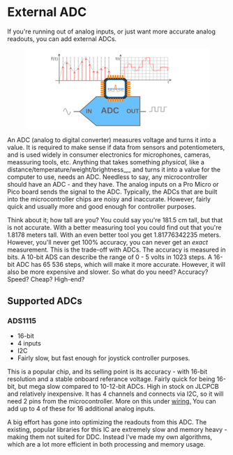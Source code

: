 # External ADC

If you're running out of analog inputs, or just want more accurate analog readouts, you can add external ADCs.&#x20;

<figure><img src="../../.gitbook/assets/image (84).png" alt=""><figcaption></figcaption></figure>

An ADC (analog to digital converter) measures voltage and turns it into a value. It is required to make sense if data from sensors and potentiometers, and is used widely in consumer electronics for microphones, cameras, meassuring tools, etc. Anything that takes something _physical,_ like a distance/temperature/weight/brightness_,_ and turns it into a value for the computer to use, needs an ADC. Needless to say, any microcontroller should have an ADC - and they have. The analog inputs on a Pro Micro or Pico board sends the signal to the ADC. Typically, the ADCs that are built into the microcontroller chips are noisy and inaccurate. However, fairly quick and usually more and good enough for controller purposes.&#x20;

Think about it; how tall are you? You could say you're 181.5 cm tall, but that is not accurate. With a better measuring tool you could find out that you're 1.8178 meters tall. With an even better tool you get 1.81776342235 meters. However, you'll never get 100% accuracy, you can never get an _exact_ measurement. This is the trade-off with ADCs. The accuracy is measured in bits. A 10-bit ADS can describe the range of 0 - 5 volts in 1023 steps. A 16-bit ADC has 65 536 steps, which will make it more accurate. However, it will also be more expensive and slower. So what do you need? Accuracy? Speed? Cheap? High-end?&#x20;

## Supported ADCs

### ADS1115

* 16-bit
* 4 inputs
* I2C
* Fairly slow, but fast enough for joystick controller purposes.

This is a popular chip, and its selling point is its accuracy - with 16-bit resolution and a stable onboard referance voltage. Fairly quick for being 16-bit, but mega slow compared to 10-12-bit ADCs. High in stock on JLCPCB and relatively inexpensive. It has 4 channels and connects via I2C, so it will need 2 pins from the microcontroller. More on this under [wiring.](../../2.-wiring/analog/external-adc.md) You can add up to 4 of these for 16 additional analog inputs.

A big effort has gone into optimizing the readouts from this ADC. The existing, popular libraries for this IC are extremely slow and memory heavy - making them not suited for DDC. Instead I've made my own algorithms, which are a lot more efficient in both processing and memory usage.&#x20;





